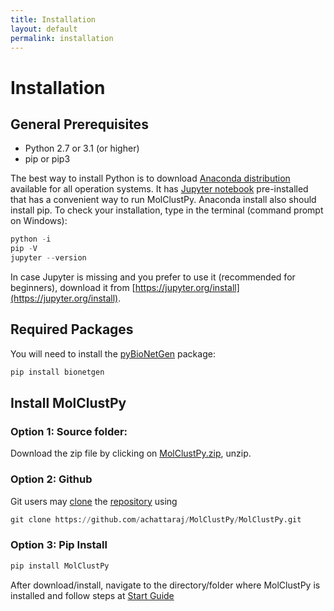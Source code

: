 ```yaml
---
title: Installation
layout: default
permalink: installation
---
```


# Installation

## General Prerequisites
  - Python 2.7 or 3.1 (or higher) 
  - pip or pip3

The best way to install Python is to download [Anaconda distribution](https://www.anaconda.com/products/distribution) available for all operation systems. It has [Jupyter notebook](https://jupyter.org/) pre-installed that has a convenient way to run MolClustPy. Anaconda install also should install pip. To check your installation, type in the terminal (command prompt on Windows):
```python
python -i
pip -V
jupyter --version 
```
In case Jupyter is missing and you prefer to use it (recommended for beginners), download it from [https://jupyter.org/install](https://jupyter.org/install).

## Required Packages

You will need to install the [pyBioNetGen](https://pybionetgen.readthedocs.io/en/latest/) package:
```python
pip install bionetgen
```

## Install MolClustPy 

### Option 1: Source folder: 

Download the zip file by clicking on [MolClustPy.zip](https://github.com/MolClustPy/MolClustPy.github.io/blob/main/downloads/MolClustPy.zip), unzip.


### Option 2: Github

Git users may [clone](https://docs.github.com/en/repositories/creating-and-managing-repositories/cloning-a-repository) the [repository](https://github.com/achattaraj/MolClustPy) using 
```python
git clone https://github.com/achattaraj/MolClustPy/MolClustPy.git
```

### Option 3: Pip Install

```python
pip install MolClustPy
```
 
 After download/install, navigate to the directory/folder where MolClustPy is installed and follow steps at [Start Guide](https://molclustpy.github.io/quickstartJupyter)
 

